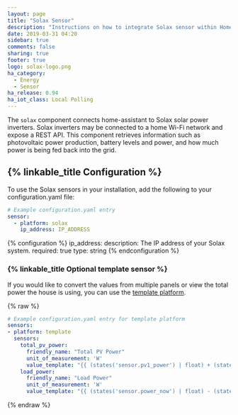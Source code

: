 ```yaml
---
layout: page
title: "Solax Sensor"
description: "Instructions on how to integrate Solax sensor within Home Assistant."
date: 2019-03-31 04:20
sidebar: true
comments: false
sharing: true
footer: true
logo: solax-logo.png
ha_category:
  - Energy
  - Sensor
ha_release: 0.94
ha_iot_class: Local Polling
---
```


The `solax` component connects home-assistant to Solax solar power inverters. Solax inverters may be connected to a home Wi-Fi network and expose a REST API. This component retrieves information such as photovoltaic power production, battery levels and power, and how much power is being fed back into the grid.

## {% linkable_title Configuration %}

To use the Solax sensors in your installation, add the following to your configuration.yaml file:

```yaml
# Example configuration.yaml entry
sensor:
  - platform: solax
    ip_address: IP_ADDRESS
```

{% configuration %}
ip_address:
  description: The IP address of your Solax system.
  required: true
  type: string
{% endconfiguration %}

### {% linkable_title Optional template sensor %}

If you would like to convert the values from multiple panels or view the total power the house is using, you can use the [template platform](/components/sensor.template/).

{% raw %}
```yaml
# Example configuration.yaml entry for template platform
sensors:
- platform: template
  sensors:
    total_pv_power:
      friendly_name: "Total PV Power"
      unit_of_measurement: 'W'
      value_template: "{{ (states('sensor.pv1_power') | float) + (states('sensor.pv2_power') | float) }}"
    load_power:
      friendly_name: "Load Power"
      unit_of_measurement: 'W'
      value_template: "{{ (states('sensor.power_now') | float) - (states('sensor.exported_power') | float) }}"
```
{% endraw %}
